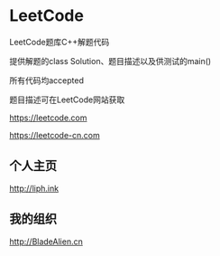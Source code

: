 # LeetCode

LeetCode题库C++解题代码

提供解题的class Solution、题目描述以及供测试的main()

所有代码均accepted

题目描述可在LeetCode网站获取

<https://leetcode.com>

<https://leetcode-cn.com>

## 个人主页

<http://liph.ink>

## 我的组织

<http://BladeAlien.cn>
